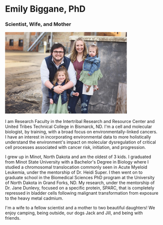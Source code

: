 
# Emily Biggane, PhD

### Scientist, Wife, and Mother

<img src="Family.JPG" alt="My Family" style="width:400px;">

I am Research Faculty in the Intertribal Research and Resource Center and United Tribes Technical College in Bismarck, ND. I'm a cell and molecular biologist, by training, with a broad focus on environmentally-linked cancers. I have an interest in incorporating environmental data to more holistically understand the environment's impact on molecular dysregulation of critical cell processes associated with cancer risk, initiation, and progression.

I grew up in Minot, North Dakota and am the oldest of 3 kids. I graduated from Minot State University with a Bachelor's Degree in Biology where I studied a chromosomal translocation commonly seen in Acute Myeloid Leukemia, under the mentorship of Dr. Heidi Super. I then went on to graduate school in the Biomedical Sciences PhD program at the University of North Dakota in Grand Forks, ND. My research, under the mentorship of Dr. Jane Dunlevy, focused on a specific protein, SPARC, that is completely repressed in bladder cells following malignant transformation from exposure to the heavy metal cadmium.

I'm a wife to a fellow scientist and a mother to two beautiful daughters! We enjoy camping, being outside, our dogs Jack and Jill, and being with friends.


